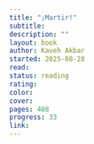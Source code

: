 ```yaml
---
title: "¡Martir!"
subtitle:
description: ""
layout: book
author: Kaveh Akbar
started: 2025-08-28
read:
status: reading
rating:
color:
cover:
pages: 408
progress: 33
link:
---
```

